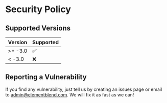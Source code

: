 # Security Policy

## Supported Versions
| Version | Supported          |
| ------- | ------------------ |
| >= -3.0  | :white_check_mark: |
| < -3.0   | :x:                |

## Reporting a Vulnerability
If you find any vulnerability, just tell us by creating an issues page or email to admin@elementblend.com. We will fix it as fast as we can!
